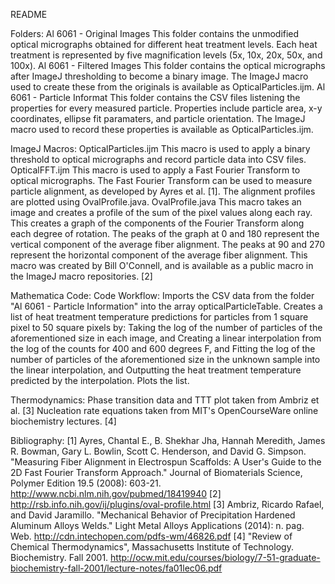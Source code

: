 README

Folders:
	Al 6061 - Original Images
		This folder contains the unmodified optical micrographs obtained for different heat treatment levels.
		Each heat treatment is represented by five magnification levels (5x, 10x, 20x, 50x, and 100x).
	Al 6061 - Filtered Images
		This folder contains the optical micrographs after ImageJ thresholding to become a binary image.
		The ImageJ macro used to create these from the originals is available as OpticalParticles.ijm.
	Al 6061 - Particle Informat
		This folder contains the CSV files listening the properties for every measured particle.
		Properties include particle area, x-y coordinates, ellipse fit paramaters, and particle orientation.
		The ImageJ macro used to record these properties is available as OpticalParticles.ijm.

ImageJ Macros:
	OpticalParticles.ijm
		This macro is used to apply a binary threshold to optical micrographs and record particle data into CSV files.
	OpticalFFT.ijm
		This macro is used to apply a Fast Fourier Transform to optical micrographs.
		The Fast Fourier Transform can be used to measure particle alignment, as developed by Ayres et al. [1].
		The alignment profiles are plotted using OvalProfile.java.
	OvalProfile.java
		This macro takes an image and creates a profile of the sum of the pixel values along each ray.
		This creates a graph of the components of the Fourier Transform along each degree of rotation.
			The peaks of the graph at 0 and 180 represent the vertical component of the average fiber alignment.
			The peaks at 90 and 270 represent the horizontal component of the average fiber alignment.
		This macro was created by Bill O'Connell, and is available as a public macro in the ImageJ macro repositories. [2]


Mathematica Code:
	Code Workflow:
		Imports the CSV data from the folder "Al 6061 - Particle Information" into the array opticalParticleTable.
		Creates a list of heat treatment temperature predictions for particles from 1 square pixel to 50 square pixels by:
			Taking the log of the number of particles of the aforementioned size in each image, and 
			Creating a linear interpolation from the log of the counts for 400 and 600 degrees F, and
			Fitting the log of the number of particles of the aforementioned size in the unknown sample into the linear interpolation, and
			Outputting the heat treatment temperature predicted by the interpolation.
		Plots the list.

Thermodynamics:
	Phase transition data and TTT plot taken from Ambriz et al. [3]
	Nucleation rate equations taken from MIT's OpenCourseWare online biochemistry lectures. [4]
		

Bibliography:
	[1] Ayres, Chantal E., B. Shekhar Jha, Hannah Meredith, James R. Bowman, Gary L. Bowlin, Scott C. Henderson, and David G. Simpson. "Measuring Fiber Alignment in Electrospun Scaffolds: A User's Guide to the 2D Fast Fourier Transform Approach." Journal of Biomaterials Science, Polymer Edition 19.5 (2008): 603-21.
		http://www.ncbi.nlm.nih.gov/pubmed/18419940
	[2] http://rsb.info.nih.gov/ij/plugins/oval-profile.html
	[3] Ambriz, Ricardo Rafael, and David Jaramillo. "Mechanical Behavior of Precipitation Hardened Aluminum Alloys Welds." Light Metal Alloys Applications (2014): n. pag. Web. http://cdn.intechopen.com/pdfs-wm/46826.pdf
	[4] "Review of Chemical Thermodynamics", Massachusetts Institute of Technology. Biochemistry. Fall 2001. http://ocw.mit.edu/courses/biology/7-51-graduate-biochemistry-fall-2001/lecture-notes/fa01lec06.pdf
